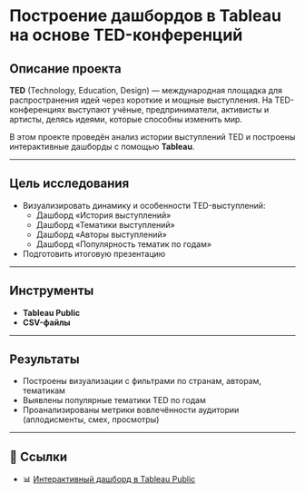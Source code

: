 # Построение дашбордов в Tableau на основе TED-конференций

## Описание проекта  
**TED** (Technology, Education, Design) — международная площадка для распространения идей через короткие и мощные выступления. На TED-конференциях выступают учёные, предприниматели, активисты и артисты, делясь идеями, которые способны изменить мир.

В этом проекте проведён анализ истории выступлений TED и построены интерактивные дашборды с помощью **Tableau**.

---

## Цель исследования

- Визуализировать динамику и особенности TED-выступлений:
  - Дашборд «История выступлений»
  - Дашборд «Тематики выступлений»
  - Дашборд «Авторы выступлений»
  - Дашборд «Популярность тематик по годам»
- Подготовить итоговую презентацию

---

##  Инструменты

- **Tableau Public**
- **CSV-файлы**

---

## Результаты

- Построены визуализации с фильтрами по странам, авторам, тематикам
- Выявлены популярные тематики TED по годам
- Проанализированы метрики вовлечённости аудитории (аплодисменты, смех, просмотры)

---

## 🔗 Ссылки

- 📊 [Интерактивный дашборд в Tableau Public](https://public.tableau.com/views/project_17237539165810/sheet21?:language=en-GB&publish=yes&:sid=&:redirect=auth&:display_count=n&:origin=viz_share_link)
